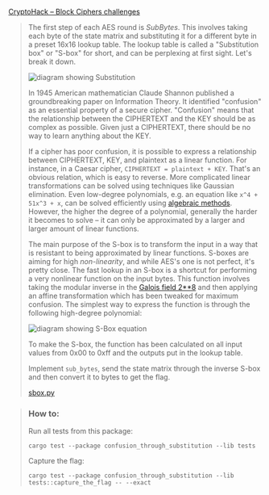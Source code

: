 [CryptoHack – Block Ciphers challenges](https://cryptohack.org/challenges/aes/)

> The first step of each AES round is _SubBytes_. This involves taking each byte of the state matrix and substituting it for a different byte in a preset 16x16 lookup table. The lookup table is called a "Substitution box" or "S-box" for short, and can be perplexing at first sight. Let's break it down.
>
> ![diagram showing Substitution](https://cryptohack.org/static/img/aes/Substitution.png)
>
> In 1945 American mathematician Claude Shannon published a groundbreaking paper on Information Theory. It identified "confusion" as an essential property of a secure cipher. "Confusion" means that the relationship between the CIPHERTEXT and the KEY should be as complex as possible. Given just a CIPHERTEXT, there should be no way to learn anything about the KEY.
>
> If a cipher has poor confusion, it is possible to express a relationship between CIPHERTEXT, KEY, and plaintext as a linear function. For instance, in a Caesar cipher, `CIPHERTEXT = plaintext + KEY`. That's an obvious relation, which is easy to reverse. More complicated linear transformations can be solved using techniques like Gaussian elimination. Even low-degree polynomials, e.g. an equation like `x^4 + 51x^3 + x`, can be solved efficiently using [algebraic methods](https://math.stackexchange.com/a/1078515). However, the higher the degree of a polynomial, generally the harder it becomes to solve – it can only be approximated by a larger and larger amount of linear functions.
>
> The main purpose of the S-box is to transform the input in a way that is resistant to being approximated by linear functions. S-boxes are aiming for high _non-linearity_, and while AES's one is not perfect, it's pretty close. The fast lookup in an S-box is a shortcut for performing a very nonlinear function on the input bytes. This function involves taking the modular inverse in the [Galois field 2\*\*8](https://www.samiam.org/galois.html) and then applying an affine transformation which has been tweaked for maximum confusion. The simplest way to express the function is through the following high-degree polynomial:
>
> ![diagram showing S-Box equation](https://cryptohack.org/static/img/aes/SBoxEq.png)
>
> To make the S-box, the function has been calculated on all input values from 0x00 to 0xff and the outputs put in the lookup table.
>
> Implement `sub_bytes`, send the state matrix through the inverse S-box and then convert it to bytes to get the flag.
>
> [sbox.py](https://cryptohack.org/static/challenges/sbox_8fc04ffb95faf5a5e6959195d5e2d94e.py)

> ### How to:
> Run all tests from this package:
>
>     cargo test --package confusion_through_substitution --lib tests
>
> Capture the flag:
>
>     cargo test --package confusion_through_substitution --lib tests::capture_the_flag -- --exact
